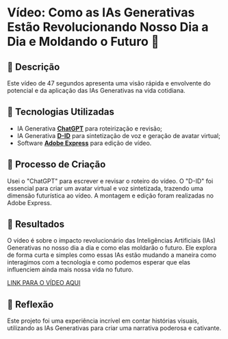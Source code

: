 # Vídeo: Como as IAs Generativas Estão Revolucionando Nosso Dia a Dia e Moldando o Futuro 🎥

## 📒 Descrição
Este vídeo de 47 segundos apresenta uma visão rápida e envolvente do potencial e da aplicação das IAs Generativas na vida cotidiana.

## 🤖 Tecnologias Utilizadas
- IA Generativa **[ChatGPT](https://chat.openai.com)** para roteirização e revisão;
- IA Generativa **[D-ID](https://www.d-id.com)** para sintetização de voz e geração de avatar virtual;
- Software **[Adobe Express](https://www.adobe.com/br/express/)** para edição de vídeo.

## 🧐 Processo de Criação
Usei o "ChatGPT" para escrever e revisar o roteiro do vídeo. O "D-ID" foi essencial para criar um avatar virtual e voz sintetizada, trazendo uma dimensão futurística ao vídeo. A montagem e edição foram realizadas no Adobe Express.

## 🚀 Resultados
O vídeo é sobre o impacto revolucionário das Inteligências Artificiais (IAs) Generativas no nosso dia a dia e como elas moldarão o futuro. Ele explora de forma curta e simples como essas IAs estão mudando a maneira como interagimos com a tecnologia e como podemos esperar que elas influenciem ainda mais nossa vida no futuro.

[LINK PARA O VÍDEO AQUI](https://files.fm/u/a9x5pj5cw2#/view/xxj4aqaumm)

## 💭 Reflexão
Este projeto foi uma experiência incrível em contar histórias visuais, utilizando as IAs Generativas para criar uma narrativa poderosa e cativante.
